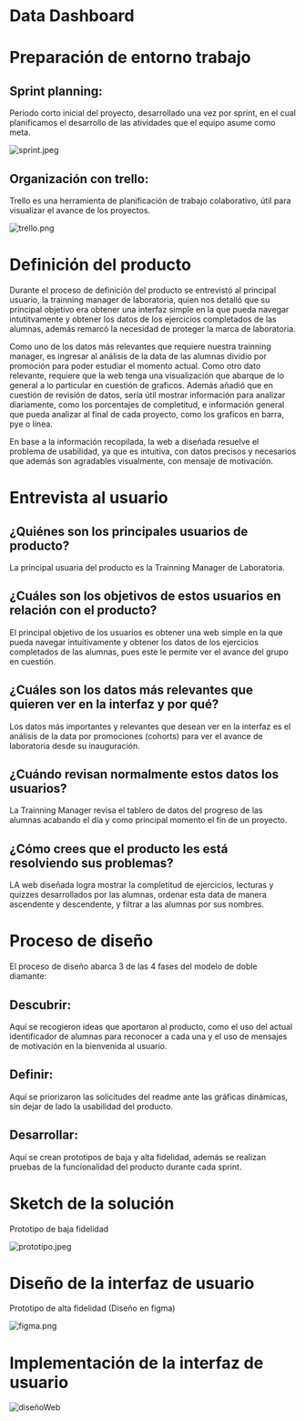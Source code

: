 # Data Dashboard

# Preparación de entorno trabajo

## Sprint planning:

Periodo corto inicial del proyecto, desarrollado una vez por sprint, en el cual planificamos el desarrollo de las atividades que el equipo asume como meta.

![sprint.jpeg](src/imag/sprint.jpeg)


## Organización con trello:

 Trello es una herramienta de planificación de trabajo colaborativo, útil para visualizar el avance de los proyectos.

![trello.png](src/imag/trello.png)


# Definición del producto

Durante el proceso de definición del producto se entrevistó al principal usuario, la trainning manager de laboratoria, quien nos detalló que su principal objetivo era obtener una interfaz simple en la que pueda navegar intutitvamente y obtener los datos de los ejercicios completados de las alumnas, además remarcó la necesidad de proteger la marca de laboratoria.

Como uno de los datos más relevantes que requiere nuestra trainning manager, es ingresar al análisis de la data de las alumnas dividio por promoción para poder estudiar el momento actual. Como otro dato relevante, requiere que la web tenga una visualización que abarque de lo general a lo particular en cuestión de graficos. Además añadió que en cuestión de revisión  de datos, sería útil mostrar información para analizar diariamente, como los porcentajes de completitud, e información general que pueda analizar al final de cada proyecto, como los graficos en barra, pye o línea.

En base a la información recopilada, la web a diseñada resuelve el problema de usabilidad, ya que es intuitiva, con datos precisos y necesarios que además son agradables visualmente, con mensaje de motivación.

# Entrevista al usuario
## ¿Quiénes son los principales usuarios de producto?
La principal usuaria del producto es la Trainning Manager de Laboratoria.

## ¿Cuáles son los objetivos de estos usuarios en relación con el producto?
El principal objetivo de los usuarios es obtener una web simple en la que pueda navegar intuitivamente y obtener los datos de los ejercicios completados de las alumnas, pues este le permite ver el avance del grupo en cuestión.

## ¿Cuáles son los datos más relevantes que quieren ver en la interfaz y por qué?
Los datos más importantes y relevantes que desean ver en la interfaz es el análisis de la data por promociones (cohorts) para ver el avance de laboratoria desde su inauguración.

## ¿Cuándo revisan normalmente estos datos los usuarios?
La Trainning Manager revisa el tablero de datos del progreso de las alumnas acabando el día y como principal momento el fin de un proyecto.

## ¿Cómo crees que el producto les está resolviendo sus problemas?
LA web diseñada logra mostrar la completitud de ejercicios, lecturas y quizzes desarrollados por las alumnas, ordenar esta data de manera ascendente y descendente, y filtrar a las alumnas por sus nombres.


# Proceso de diseño

El proceso de diseño abarca 3 de las 4 fases del modelo de doble diamante:
## Descubrir:

Aquí se recogieron ideas que aportaron al producto, como el uso del actual identificador de alumnas para reconocer a cada una y el uso de mensajes de motivación en la bienvenida al usuario.

## Definir:

Aquí se priorizaron las solicitudes del readme ante las gráficas dinámicas, sin dejar de lado la usabilidad del producto.

## Desarrollar:

Aquí se crean prototipos de baja y alta fidelidad, además se realizan pruebas de la funcionalidad del producto durante cada sprint.

# Sketch de la solución

Prototipo de baja fidelidad

![prototipo.jpeg](src/imag/prototipo.jpeg)

# Diseño de la interfaz de usuario

Prototipo de alta fidelidad (Diseño en figma)

![figma.png](src/imag/figma.png)

# Implementación de la interfaz de usuario

![diseñoWeb](src/imag/diseñoWeb.png)